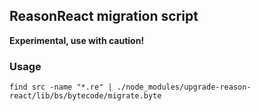 ## ReasonReact migration script

**Experimental, use with caution!**

### Usage

```console
find src -name "*.re" | ./node_modules/upgrade-reason-react/lib/bs/bytecode/migrate.byte
```
